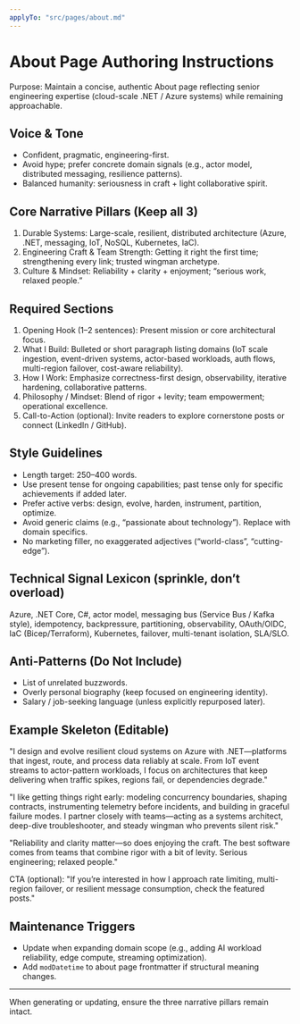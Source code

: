 ```yaml
---
applyTo: "src/pages/about.md"
---
```


# About Page Authoring Instructions

Purpose: Maintain a concise, authentic About page reflecting senior engineering expertise (cloud-scale .NET / Azure systems) while remaining approachable.

## Voice & Tone
- Confident, pragmatic, engineering-first.
- Avoid hype; prefer concrete domain signals (e.g., actor model, distributed messaging, resilience patterns).
- Balanced humanity: seriousness in craft + light collaborative spirit.

## Core Narrative Pillars (Keep all 3)
1. Durable Systems: Large-scale, resilient, distributed architecture (Azure, .NET, messaging, IoT, NoSQL, Kubernetes, IaC).
2. Engineering Craft & Team Strength: Getting it right the first time; strengthening every link; trusted wingman archetype.
3. Culture & Mindset: Reliability + clarity + enjoyment; “serious work, relaxed people.”

## Required Sections
1. Opening Hook (1–2 sentences): Present mission or core architectural focus.
2. What I Build: Bulleted or short paragraph listing domains (IoT scale ingestion, event-driven systems, actor-based workloads, auth flows, multi-region failover, cost-aware reliability).
3. How I Work: Emphasize correctness-first design, observability, iterative hardening, collaborative patterns.
4. Philosophy / Mindset: Blend of rigor + levity; team empowerment; operational excellence.
5. Call-to-Action (optional): Invite readers to explore cornerstone posts or connect (LinkedIn / GitHub).

## Style Guidelines
- Length target: 250–400 words.
- Use present tense for ongoing capabilities; past tense only for specific achievements if added later.
- Prefer active verbs: design, evolve, harden, instrument, partition, optimize.
- Avoid generic claims (e.g., “passionate about technology”). Replace with domain specifics.
- No marketing filler, no exaggerated adjectives (“world-class”, “cutting-edge”).

## Technical Signal Lexicon (sprinkle, don’t overload)
Azure, .NET Core, C#, actor model, messaging bus (Service Bus / Kafka style), idempotency, backpressure, partitioning, observability, OAuth/OIDC, IaC (Bicep/Terraform), Kubernetes, failover, multi-tenant isolation, SLA/SLO.

## Anti-Patterns (Do Not Include)
- List of unrelated buzzwords.
- Overly personal biography (keep focused on engineering identity).
- Salary / job-seeking language (unless explicitly repurposed later).

## Example Skeleton (Editable)
"I design and evolve resilient cloud systems on Azure with .NET—platforms that ingest, route, and process data reliably at scale. From IoT event streams to actor-pattern workloads, I focus on architectures that keep delivering when traffic spikes, regions fail, or dependencies degrade."

"I like getting things right early: modeling concurrency boundaries, shaping contracts, instrumenting telemetry before incidents, and building in graceful failure modes. I partner closely with teams—acting as a systems architect, deep-dive troubleshooter, and steady wingman who prevents silent risk." 

"Reliability and clarity matter—so does enjoying the craft. The best software comes from teams that combine rigor with a bit of levity. Serious engineering; relaxed people."

CTA (optional): "If you’re interested in how I approach rate limiting, multi-region failover, or resilient message consumption, check the featured posts."

## Maintenance Triggers
- Update when expanding domain scope (e.g., adding AI workload reliability, edge compute, streaming optimization).
- Add `modDatetime` to about page frontmatter if structural meaning changes.

---
When generating or updating, ensure the three narrative pillars remain intact.